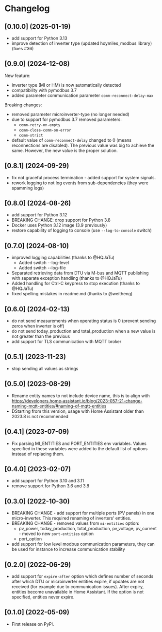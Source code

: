 # Changelog

## [0.10.0] (2025-01-19)

* add support for Python 3.13
* improve detection of inverter type (updated hoymiles_modbus library)
  (fixes #36)

## [0.9.0] (2024-12-08)

New feature:
- inverter type (MI or HM) is now automatically detected
- compatibility with pymodbus 3.7
- added parameter communication parameter `comm-reconnect-delay-max`

Breaking changes:
- removed parameter microinverter-type (no longer needed)
- due to support for pymodbus 3.7 removed parameters:
  - `comm-retry-on-empty`
  - `comm-close-comm-on-error`
  - `comm-strict`
- default value of `comm-reconnect-delay` changed to 0 (means reconnections are disabled).
  The previous value was big to achieve the same. However, the new value is the proper solution.

## [0.8.1] (2024-09-29)

* fix not graceful process termination - added support for system signals.
* rework logging to not log events from sub-dependencies (they were spamming logs)

## [0.8.0] (2024-08-26)

* add support for Python 3.12
* BREAKING CHANGE: drop support for Python 3.8
* Docker uses Python 3.12 image (3.9 previously)
* restore capability of logging to console (use `--log-to-console` switch)

## [0.7.0] (2024-08-10)

* improved logging capabilities (thanks to @HQJaTu)
  * Added switch --log-level
  * Added switch --log-file
* Separated retrieving data from DTU via M-bus and MQTT publishing with separate exception handling (thanks to @HQJaTu)
* Added handling for Ctrl-C keypress to stop execution (thanks to @HQJaTu)
* fixed spelling mistakes in readme.md (thanks to @weitheng)

## [0.6.0] (2024-02-13)

* do not send measurements when operating status is 0 (prevent sending zeros when inverter is off)
* do not send today_production and total_production when a new value is not greater than the previous
* add support for TLS communication with MQTT broker

## [0.5.1] (2023-11-23)

* stop sending all values as strings

## [0.5.0] (2023-08-29)

* Rename entity names to not include device name, this is to align with https://developers.home-assistant.io/blog/2023-057-21-change-naming-mqtt-entities/#naming-of-mqtt-entities
* DStarting from this version, usage with Home Assistant older than 2023.8 is not recommended

## [0.4.1] (2023-07-09)

*  Fix parsing MI_ENTITIES and PORT_ENTITIES env variables. Values specified in
   these variables were added to the default list of options instead of replacing them.

## [0.4.0] (2023-02-07)

* add support for Python 3.10 and 3.11
* remove support for Python 3.6 and 3.8

## [0.3.0] (2022-10-30)

* BREAKING CHANGE - add support for multiple ports (PV panels) in one micro-inverter. This required renaming of inverters'
  entities.
* BREAKING CHANGE - removed values from `mi-entities` option:
  * pv_power, today_production, total_production, pv_voltage, pv_current - moved to new `port-entities` option
  * port_option
* add support for low level modbus communication parameters, they can be used for instance to increase communication
  stability

## [0.2.0] (2022-06-29)

* add support for `expire-after` option which defines number of seconds after which DTU or microinverter entities
  expire, if updates are not received (for example due to communication issues). After expiry, entities become
  unavailable in Home Assistant. If the option is not specified, entities never expire.

## [0.1.0] (2022-05-09)

* First release on PyPI.
